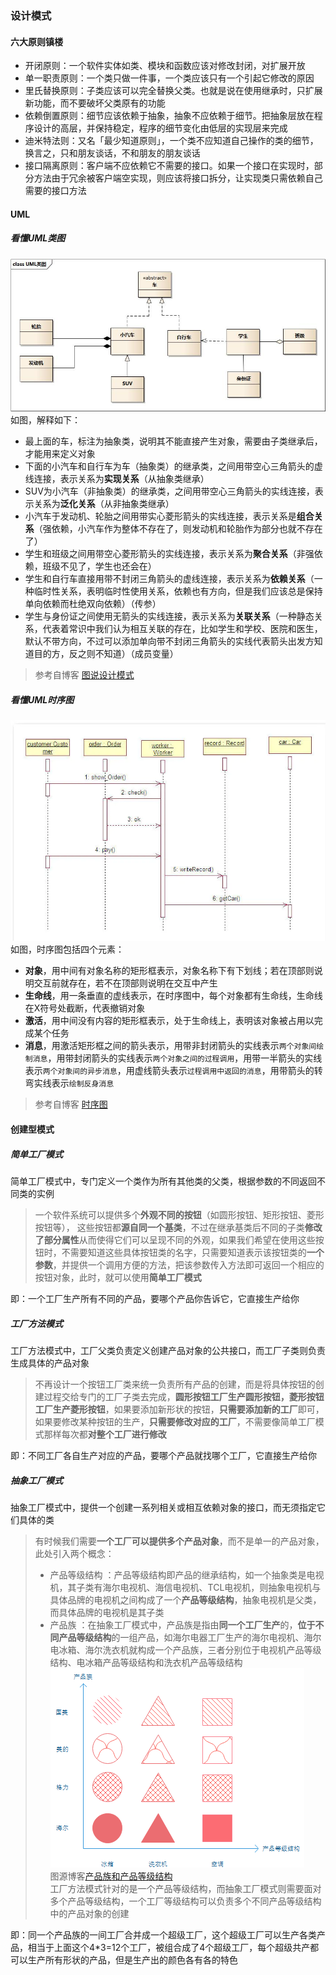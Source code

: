 ### 设计模式
#### 六大原则镇楼
- 开闭原则：一个软件实体如类、模块和函数应该对修改封闭，对扩展开放
- 单一职责原则：一个类只做一件事，一个类应该只有一个引起它修改的原因
- 里氏替换原则：子类应该可以完全替换父类。也就是说在使用继承时，只扩展新功能，而不要破坏父类原有的功能
- 依赖倒置原则：细节应该依赖于抽象，抽象不应依赖于细节。把抽象层放在程序设计的高层，并保持稳定，程序的细节变化由低层的实现层来完成
- 迪米特法则：又名「最少知道原则」，一个类不应知道自己操作的类的细节，换言之，只和朋友谈话，不和朋友的朋友谈话
- 接口隔离原则：客户端不应依赖它不需要的接口。如果一个接口在实现时，部分方法由于冗余被客户端空实现，则应该将接口拆分，让实现类只需依赖自己需要的接口方法
#### UML
##### 看懂UML类图
![UML类图](https://github.com/linyang23/Q-A-in-level-2/blob/master/photo/uml.png)<br>
如图，解释如下：<br>
- 最上面的车，标注为抽象类，说明其不能直接产生对象，需要由子类继承后，才能用来定义对象<br>
- 下面的小汽车和自行车为车（抽象类）的继承类，之间用带空心三角箭头的虚线连接，表示关系为**实现关系**（从抽象类继承）<br>
- SUV为小汽车（非抽象类）的继承类，之间用带空心三角箭头的实线连接，表示关系为**泛化关系**（从非抽象类继承）<br>
- 小汽车于发动机、轮胎之间用带实心菱形箭头的实线连接，表示关系是**组合关系**（强依赖，小汽车作为整体不存在了，则发动机和轮胎作为部分也就不存在了）<br>
- 学生和班级之间用带空心菱形箭头的实线连接，表示关系为**聚合关系**（非强依赖，班级不见了，学生也还会在）<br>
- 学生和自行车直接用带不封闭三角箭头的虚线连接，表示关系为**依赖关系**（一种临时性关系，表明临时性使用关系，依赖也有方向，但是我们应该总是保持单向依赖而杜绝双向依赖）（传参）<br>
- 学生与身份证之间使用无箭头的实线连接，表示关系为**关联关系**（一种静态关系，代表着常识中我们认为相互关联的存在，比如学生和学校、医院和医生，默认不带方向，不过可以添加单向带不封闭三角箭头的实线代表箭头出发方知道目的方，反之则不知道）（成员变量）<br>
>参考自博客  [图说设计模式](https://design-patterns.readthedocs.io/zh_CN/latest/index.html)<br>
##### 看懂UML时序图
![UML时序图](https://github.com/linyang23/Q-A-in-level-2/blob/master/photo/umltime.png)<br>
如图，时序图包括四个元素：<br>
- **对象**，用中间有对象名称的矩形框表示，对象名称下有下划线；若在顶部则说明交互前就存在，若不在顶部则说明在交互中产生<br>
- **生命线**，用一条垂直的虚线表示，在时序图中，每个对象都有生命线，生命线在X符号处截断，代表撤销对象<br>
- **激活**，用中间没有内容的矩形框表示，处于生命线上，表明该对象被占用以完成某个任务<br>
- **消息**，用激活矩形框之间的箭头表示，用带非封闭箭头的实线表示`两个对象间绘制消息`，用带封闭箭头的实线表示`两个对象之间的过程调用`，用带一半箭头的实线表示`两个对象间的异步消息`，用虚线箭头表示`过程调用中返回的消息`，用带箭头的转弯实线表示`绘制反身消息`<br>
>参考自博客  [时序图](https://www.jianshu.com/p/ccc0084cfb76)<br>
#### 创建型模式
##### 简单工厂模式
简单工厂模式中，专门定义一个类作为所有其他类的父类，根据参数的不同返回不同类的实例<br>
>一个软件系统可以提供多个**外观不同的按钮**（如圆形按钮、矩形按钮、菱形按钮等）， 这些按钮都**源自同一个基类**，不过在继承基类后不同的子类**修改了部分属性**从而使得它们可以呈现不同的外观，如果我们希望在使用这些按钮时，不需要知道这些具体按钮类的名字，只需要知道表示该按钮类的**一个参数**，并提供一个调用方便的方法，把该参数传入方法即可返回一个相应的按钮对象，此时，就可以使用**简单工厂模式**<br>

即：一个工厂生产所有不同的产品，要哪个产品你告诉它，它直接生产给你
##### 工厂方法模式
工厂方法模式中，工厂父类负责定义创建产品对象的公共接口，而工厂子类则负责生成具体的产品对象<br>
>不再设计一个按钮工厂类来统一负责所有产品的创建，而是将具体按钮的创建过程交给专门的工厂子类去完成，**圆形按钮工厂生产圆形按钮，菱形按钮工厂生产菱形按钮**，如果要添加新形状的按钮，**只需要添加新的工厂**即可，如果要修改某种按钮的生产，**只需要修改对应的工厂**，不需要像简单工厂模式那样每次都**对整个工厂进行修改**

即：不同工厂各自生产对应的产品，要哪个产品就找哪个工厂，它直接生产给你<br>
##### 抽象工厂模式
抽象工厂模式中，提供一个创建一系列相关或相互依赖对象的接口，而无须指定它们具体的类<br>
>有时候我们需要**一个工厂可以提供多个产品对象**，而不是单一的产品对象，此处引入两个概念：<br>
>- 产品等级结构 ：产品等级结构即产品的继承结构，如一个抽象类是电视机，其子类有海尔电视机、海信电视机、TCL电视机，则抽象电视机与具体品牌的电视机之间构成了一个**产品等级结构**，抽象电视机是父类，而具体品牌的电视机是其子类<br>
>- 产品族 ：在抽象工厂模式中，产品族是指由**同一个工厂生产**的，**位于不同产品等级结构**的一组产品，如海尔电器工厂生产的海尔电视机、海尔电冰箱、海尔洗衣机就构成一个产品族，三者分别位于电视机产品等级结构、电冰箱产品等级结构和洗衣机产品等级结构<br>
![产品族](https://github.com/linyang23/Q-A-in-level-2/blob/master/photo/products.png)<br>
图源博客[产品族和产品等级结构](https://www.jianshu.com/p/f1e837cab952)<br>
>工厂方法模式针对的是一个产品等级结构，而抽象工厂模式则需要面对多个产品等级结构，一个工厂等级结构可以负责多个不同产品等级结构中的产品对象的创建

即：同一个产品族的一间工厂合并成一个超级工厂，这个超级工厂可以生产各类产品，相当于上面这个4*3=12个工厂，被组合成了4个超级工厂，每个超级共产都可以生产所有形状的产品，但是生产出的颜色各有各的特色<br>
